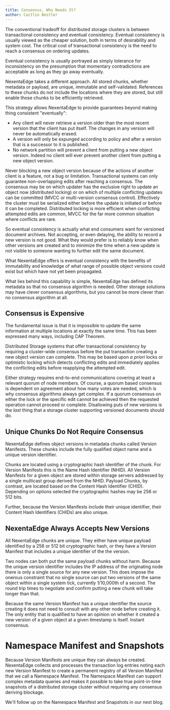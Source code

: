 ```yaml
---
title: Consensus, Who Needs It?
author: Caitlin Bestler
---
```


The conventional tradeoff for distributed storage clusters is between transactional consistency and eventual consistency. Eventual consistency is usually viewed as the cheaper solution, both in terms of desirability and system cost. The critical cost of transactional consistency is the need to reach a consensus on ordering updates.

Eventual consistency is usually portrayed as simply tolerance for inconsistency on the presumption that momentary contradictions are acceptable as long as they go away eventually.

NexentaEdge takes a different approach. All stored chunks, whether metadata or payload, are unique, immutable and self-validated. References to these chunks do not include the locations where they are stored, but still enable those chunks to be efficiently retrieved.

This strategy allows NexentaEdge to provide guarantees beyond making thing consistent "eventually":
* Any client will never retrieve a version older than the most recent version that the client has put itself.
The changes in any version will never be automatically erased.
* A version will only be expunged according to policy and after a version that is a successor to it is published.
* No network partition will prevent a client from putting a new object version. Indeed no client will ever prevent another client from putting a new object version.

 Never blocking a new object version because of the actions of another client is a feature, not a bug or limitation.  Transactional systems can only guarantee non-overlapping edits after reaching a consensus. The consensus may be on which updater has the exclusive right to update an object now (distributed locking) or on which of multiple conflicting updates can be committed (MVCC or multi-version consensus control). Effectively the cluster must be serialized either before the update is initiated or before it can be completed. Distributed locking is more efficient when conflicting attempted edits are common, MVCC for the far more common situation where conflicts are rare.

 So eventual consistency is actually what end consumers want for versioned document archives. Not accepting, or even delaying, the ability to record a new version is not good. What they would prefer is to reliably know when other versions are created and to minimize the time when a new update is not visible to someone wanting to further edit the same document.

What NexentaEdge offers is eventual consistency with the benefits of immutability and knowledge of what range of possible object versions could exist but which have not yet been propagated.

What lies behind this capability is simple, NexentaEdge has defined its metadata so that no consensus algorithm is needed. Other storage solutions may have clever consensus algorithms, but you cannot be more clever than no consensus algorithm at all.

## Consensus is Expensive
The fundamental issue is that it is impossible to update the same information at multiple locations at exactly the same time. This has been expressed many ways, including CAP Theorem.

Distributed Storage systems that offer transactional consistency by requiring a cluster-wide consensus before the put transaction creating a new object version can complete. This may be based upon *a priori* locks or optimistic locking which detects conflicting edits and immediately applies the conflicting edits before reapplying the attempted edit.

Either strategy requires end-to-end communications covering at least a relevant quorum of node members. Of course, a quorum based consensus is dependent on agreement about how many votes are needed, which is why consensus algorithms always get complex. If a quorum consensus on either the lock or the specific edit cannot be achieved then the requested operation cannot proceed or complete. Disallowing puts of new versions is the *last* thing that a storage cluster supporting versioned documents should do.

## Unique Chunks Do Not Require Consensus
NexentaEdge defines object versions in metadata chunks called Version Manifests. These chunks include the fully qualified object name and a unique version identifier.

Chunks are located using a cryptographic hash identifier of the chunk. For Version Manifests this is the Name Hash Identifier (NHID). All Version Manifests for a given object are stored within storage servers addressed by a single multicast group derived from the NHID. Payload Chunks, by contrast, are located based on the Content Hash Identifier (CHID). Depending on options selected the cryptographic hashes may be 256 or 512 bits.

Further, because the Version Manifests include their unique identifier, their Content Hash Identifiers (CHIDs) are also unique.

## NexentaEdge Always Accepts New Versions
All NexentaEdge chunks are unique. They either have unique payload identified by a 256 or 512 bit cryptographic hash, or they have a Version Manifest that includes a unique identifier of the the version.

Two nodes can both put the same payload chunks without harm. Because the unique version identifier includes the IP address of the originating node there is only a single source for any new version. This does impose the onerous constraint that no single source can put two versions of the same object within a single system tick, currently 1/10,000th of a second. The round trip times to negotiate and confirm putting a new chunk will take longer than that.

Because the same Version Manifest has a unique identifier the source creating it does not need to consult with any other node before creating it. The only entity that is qualified to have an opinion on whether it created a new version of a given object at a given timestamp is itself. Instant consensus.

# Namespace Manifest and Snapshots
Because Version Manifests are unique they can always be created. NexentaEdge collects and processes the transaction log entries noting each new Version Manifest to create a permanent registry of all Version Manifest that we call a Namespace Manifest. The Namespace Manifest can support complex metadata queries and makes it possible to take true point-in-time snapshots of a distributed storage cluster without requiring any consensus deriving blockage.

We'll follow up on the Namespace Manifest and Snapshots in our next blog.
